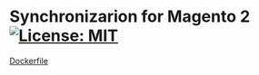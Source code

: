 # Synchronizarion for Magento 2 [![License: MIT](https://img.shields.io/badge/License-MIT-blue.svg)](https://opensource.org/licenses/MIT)
[Dockerfile](https://github.com/ajardin/docker-images/blob/master/magento2/synchro/Dockerfile)
